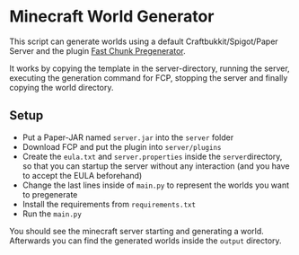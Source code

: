 # Minecraft World Generator

This script can generate worlds using a default Craftbukkit/Spigot/Paper Server and the
plugin [Fast Chunk Pregenerator](https://www.spigotmc.org/resources/fast-chunk-pregenerator.74429/).

It works by copying the template in the server-directory, running the server, executing the generation command for FCP,
stopping the server and finally copying the world directory.

## Setup

- Put a Paper-JAR named `server.jar` into the `server` folder
- Download FCP and put the plugin into `server/plugins`
- Create the `eula.txt` and `server.properties` inside the `server`directory, so that you can startup the server without
  any interaction (and you have to accept the EULA beforehand)
- Change the last lines inside of `main.py` to represent the worlds you want to pregenerate
- Install the requirements from `requirements.txt`
- Run the `main.py`

You should see the minecraft server starting and generating a world. Afterwards you can find the generated worlds inside
the `output` directory.